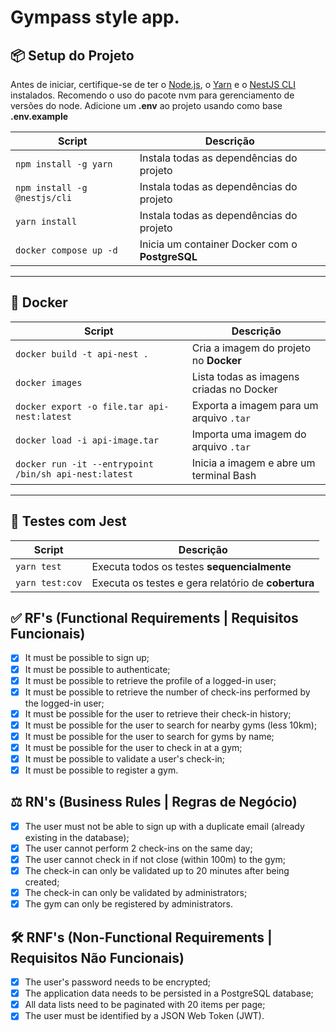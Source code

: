 # Gympass style app.

## 📦 Setup do Projeto

Antes de iniciar, certifique-se de ter o [Node.js](https://nodejs.org/), o [Yarn](https://yarnpkg.com/) e o [NestJS CLI](https://docs.nestjs.com/cli/overview) instalados.
Recomendo o uso do pacote nvm para gerenciamento de versões do node.
Adicione um **.env** ao projeto usando como base **.env.example**

| Script                       | Descrição                                       |
| ---------------------------- | ----------------------------------------------- |
| `npm install -g yarn`        | Instala todas as dependências do projeto        |
| `npm install -g @nestjs/cli` | Instala todas as dependências do projeto        |
| `yarn install`               | Instala todas as dependências do projeto        |
| `docker compose up -d`       | Inicia um container Docker com o **PostgreSQL** |

---

## 🐳 Docker

| Script                                                | Descrição                                |
| ----------------------------------------------------- | ---------------------------------------- |
| `docker build -t api-nest .`                          | Cria a imagem do projeto no **Docker**   |
| `docker images`                                       | Lista todas as imagens criadas no Docker |
| `docker export -o file.tar api-nest:latest`           | Exporta a imagem para um arquivo `.tar`  |
| `docker load -i api-image.tar`                        | Importa uma imagem do arquivo `.tar`     |
| `docker run -it --entrypoint /bin/sh api-nest:latest` | Inicia a imagem e abre um terminal Bash  |

---

## 🧪 Testes com **Jest**

| Script          | Descrição                                           |
| --------------- | --------------------------------------------------- |
| `yarn test`     | Executa todos os testes **sequencialmente**         |
| `yarn test:cov` | Executa os testes e gera relatório de **cobertura** |

## ✅ RF's (Functional Requirements | Requisitos Funcionais)

- [x] It must be possible to sign up;
- [x] It must be possible to authenticate;
- [x] It must be possible to retrieve the profile of a logged-in user;
- [x] It must be possible to retrieve the number of check-ins performed by the logged-in user;
- [x] It must be possible for the user to retrieve their check-in history;
- [x] It must be possible for the user to search for nearby gyms (less 10km);
- [x] It must be possible for the user to search for gyms by name;
- [x] It must be possible for the user to check in at a gym;
- [x] It must be possible to validate a user's check-in;
- [x] It must be possible to register a gym.

## ⚖️ RN's (Business Rules | Regras de Negócio)

- [x] The user must not be able to sign up with a duplicate email (already existing in the database);
- [x] The user cannot perform 2 check-ins on the same day;
- [x] The user cannot check in if not close (within 100m) to the gym;
- [x] The check-in can only be validated up to 20 minutes after being created;
- [x] The check-in can only be validated by administrators;
- [x] The gym can only be registered by administrators.

## 🛠️ RNF's (Non-Functional Requirements | Requisitos Não Funcionais)

- [x] The user's password needs to be encrypted;
- [x] The application data needs to be persisted in a PostgreSQL database;
- [x] All data lists need to be paginated with 20 items per page;
- [x] The user must be identified by a JSON Web Token (JWT).
